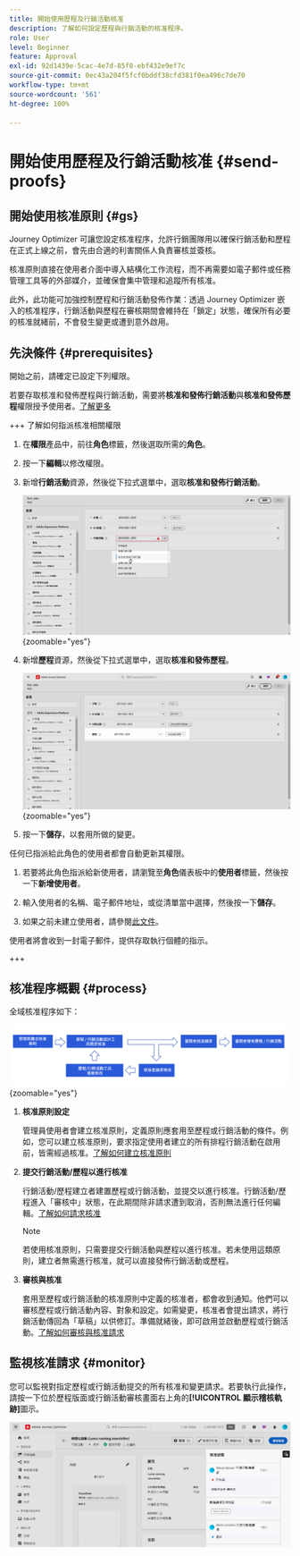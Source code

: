```yaml
---
title: 開始使用歷程及行銷活動核准
description: 了解如何設定歷程與行銷活動的核准程序。
role: User
level: Beginner
feature: Approval
exl-id: 92d1439e-5cac-4e7d-85f8-ebf432e9ef7c
source-git-commit: 0ec43a204f5fcf0bddf38cfd381f0ea496c7de70
workflow-type: tm+mt
source-wordcount: '561'
ht-degree: 100%

---
```


# 開始使用歷程及行銷活動核准 {#send-proofs}

## 開始使用核准原則 {#gs}

Journey Optimizer 可讓您設定核准程序，允許行銷團隊用以確保行銷活動和歷程在正式上線之前，會先由合適的利害關係人負責審核並簽核。

核准原則直接在使用者介面中導入結構化工作流程，而不再需要如電子郵件或任務管理工具等的外部媒介，並確保會集中管理和追蹤所有核准。

此外，此功能可加強控制歷程和行銷活動發佈作業：透過 Journey Optimizer 嵌入的核准程序，行銷活動與歷程在審核期間會維持在「鎖定」狀態，確保所有必要的核准就緒前，不會發生變更或遭到意外啟用。

## 先決條件 {#prerequisites}

開始之前，請確定已設定下列權限。

若要存取核准和發佈歷程與行銷活動，需要將&#x200B;**核准和發佈行銷活動**&#x200B;與&#x200B;**核准和發佈歷程**&#x200B;權限授予使用者。[了解更多](../administration/permissions.md)

+++  了解如何指派核准相關權限

1. 在&#x200B;**權限**&#x200B;產品中，前往&#x200B;**角色**&#x200B;標籤，然後選取所需的&#x200B;**角色**。

1. 按一下&#x200B;**編輯**&#x200B;以修改權限。

1. 新增&#x200B;**行銷活動**&#x200B;資源，然後從下拉式選單中，選取&#x200B;**核准和發佈行銷活動**。

   ![](assets/permissions_approval.png){zoomable="yes"}

1. 新增&#x200B;**歷程**&#x200B;資源，然後從下拉式選單中，選取&#x200B;**核准和發佈歷程**。

   ![](assets/permissions_approval_2.png){zoomable="yes"}

1. 按一下&#x200B;**儲存**，以套用所做的變更。

任何已指派給此角色的使用者都會自動更新其權限。

1. 若要將此角色指派給新使用者，請瀏覽至&#x200B;**角色**&#x200B;儀表板中的&#x200B;**使用者**&#x200B;標籤，然後按一下&#x200B;**新增使用者**。

1. 輸入使用者的名稱、電子郵件地址，或從清單當中選擇，然後按一下&#x200B;**儲存**。

1. 如果之前未建立使用者，請參閱[此文件](https://experienceleague.adobe.com/zh-hant/docs/experience-platform/access-control/abac/permissions-ui/users)。

使用者將會收到一封電子郵件，提供存取執行個體的指示。

+++

## 核准程序概觀 {#process}

全域核准程序如下：

![](assets/approval-process.png){zoomable="yes"}

1. **核准原則設定**

   管理員使用者會建立核准原則，定義原則應套用至歷程或行銷活動的條件。例如，您可以建立核准原則，要求指定使用者建立的所有排程行銷活動在啟用前，皆需經過核准。[了解如何建立核准原則](approval-policies.md)

1. **提交行銷活動/歷程以進行核准**

   行銷活動/歷程建立者建置歷程或行銷活動，並提交以進行核准。行銷活動/歷程進入「審核中」狀態，在此期間除非請求遭到取消，否則無法進行任何編輯。[了解如何請求核准](request-approval.md)

   >[!NOTE]
   >
   >若使用核准原則，只需要提交行銷活動與歷程以進行核准。若未使用這類原則，建立者無需進行核准，就可以直接發佈行銷活動或歷程。

1. **審核與核准**

   套用至歷程或行銷活動的核准原則中定義的核准者，都會收到通知。他們可以審核歷程或行銷活動內容、對象和設定。如需變更，核准者會提出請求，將行銷活動傳回為「草稿」以供修訂。準備就緒後，即可啟用並啟動歷程或行銷活動。[了解如何審核與核准請求](review-approve-request.md)

## 監視核准請求 {#monitor}

您可以監視對指定歷程或行銷活動提交的所有核准和變更請求。若要執行此操作，請按一下位於歷程版面或行銷活動審核畫面右上角的&#x200B;**[!UICONTROL 顯示稽核軌跡]**&#x200B;圖示。

![](assets/monitor-requests.png)

